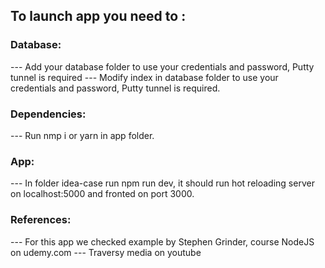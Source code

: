 ## To launch app you need to :
### Database:

--- Add your database folder to use your credentials and password, Putty tunnel is required
--- Modify index in database folder to use your credentials and password, Putty tunnel is required.

### Dependencies:
--- Run nmp i or yarn in app folder.
### App:
--- In folder idea-case run npm run dev, it should run hot reloading server on localhost:5000 and fronted on port 3000.

### References:
--- For this app we checked example by Stephen Grinder, course NodeJS on udemy.com
--- Traversy media on youtube 